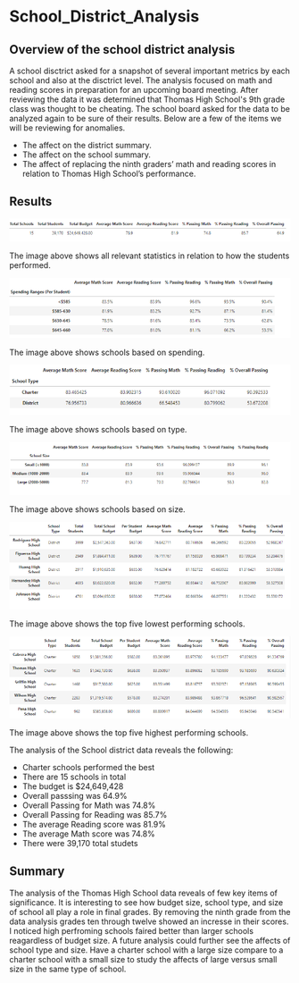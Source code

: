 # School_District_Analysis

## Overview of the school district analysis

A school disctrict asked for a snapshot of several important metrics by each school and also at the disctrict level. The analysis focused on math and reading scores in preparation for an upcoming board meeting. After reviewing the data it was determined that Thomas High School's 9th grade class was thought to be cheating. The school board asked for the data to be analyzed again to be sure of their results. Below are a few of the items we will be reviewing for anomalies.

* The affect on the district summary.
* The affect on the school summary.
* The affect of replacing the ninth graders’ math and reading scores in relation to Thomas High School’s performance.

## Results

![Picture of results](Total_number_of_schools.png)

The image above shows all relevant statistics in relation to how the students performed.


![Picture of spending](Based_on_spending.png)

The image above shows schools based on spending.

![Picture of school type](Based_on_school_type.png)

The image above shows schools based on type.

![Picture of school size](Based_on_size.png)

The image above shows schools based on size.

![Picture of low schools](Top_five_lowest_performing_school.png)

The image above shows the top five lowest performing schools.

![Picture of high schools](Top_five_performing_schools.png)

The image above shows the top five highest performing schools.

The analysis of the School district data reveals the following:

* Charter schools performed the best
* There are 15 schools in total
* The budget is $24,649,428
* Overall passsing was 64.9%
* Overall Passing for Math was 74.8%
* Overall Passing for Reading was 85.7%
* The average Reading score was 81.9%
* The average Math score was 74.8%
* There were 39,170 total studets

## Summary

The analysis of the Thomas High School data reveals of few key items of significance. It is interesting to see how budget size, school type, and size of school all play a role in final grades. By removing the ninth grade from the data analysis grades ten through twelve showed an incresse in their scores. I noticed high perfroming schools faired better than larger schools reagardless of budget size.  A future analysis could further see the affects of school type and size. Have a charter school with a large size compare to a charter school with a small size to study the affects of large versus small size in the same type of school. 









